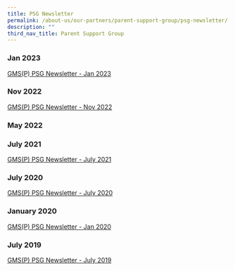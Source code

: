 ```yaml
---
title: PSG Newsletter
permalink: /about-us/our-partners/parent-support-group/psg-newsletter/
description: ""
third_nav_title: Parent Support Group
---
```

### Jan 2023
[GMS(P) PSG Newsletter - Jan 2023](/files/gms(p)%20psg%20newsletter%20-%20jan%202023.pdf)

### Nov 2022
[GMS(P) PSG Newsletter - Nov 2022](/files/gms(p)%20psg%20newsletter%20-%20nov%202022.pdf)

### May 2022


### July 2021

[GMS(P) PSG Newsletter - July 2021](/files/GMSP%20PSG%20Newsletter%20-%20July%202021.pdf)

### July 2020

[GMS(P) PSG Newsletter - July 2020](/files/GMSP%20PSG%20Newsletter%20-%20July%202020.pdf)

### January 2020

[GMS(P) PSG Newsletter - Jan 2020](/files/GMSP%20PSG%20Newsletter%20-%20Jan%202020.pdf)

### July 2019

[GMS(P) PSG Newsletter - July 2019](/files/GMSP%20PSG%20Newsletter%20-%20July%202019.pdf)